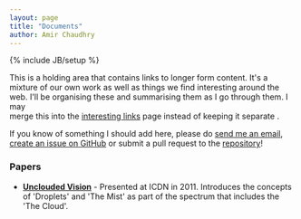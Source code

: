 ```yaml
---
layout: page
title: "Documents"
author: Amir Chaudhry
---
```

{% include JB/setup %}

<div class="services-box">
    <div style="float: right; margin-left: 20px;" class="icon">
        <span class="icon-file-text"></span>
    </div>
</div>

This is a holding area that contains links to longer form content. It's a 
mixture of our own work as well as things we find interesting around the web.
I'll be organising these and summarising them as I go through them.  I may  
merge this into the [interesting links][] page instead of keeping it separate
.

If you know of something I should add here, please do 
[send me an email][amir-email], 
[create an issue on GitHub][issue] or
submit a pull request to the [repository][]!

[amir-email]: mailto:amir@nymote.com?subject=New%20link%20to%20consider!
[issue]: https://github.com/nymote/nymote.github.io/issues/new
[repository]: https://github.com/nymote/nymote.github.io
[interesting links]: http://nymote.org/links

### Papers

- **[Unclouded Vision](/docs/2011-icdn-unclouded-vision.pdf)** - Presented at ICDN in 2011. Introduces the concepts of 'Droplets' and 'The Mist' as part of the spectrum that includes the 'The Cloud'.
    


